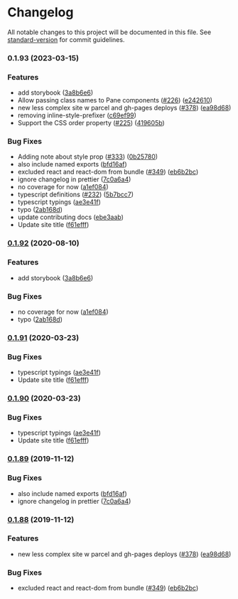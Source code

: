 # Changelog

All notable changes to this project will be documented in this file. See [standard-version](https://github.com/conventional-changelog/standard-version) for commit guidelines.

### 0.1.93 (2023-03-15)


### Features

* add storybook ([3a8b6e6](https://github.com/soof-golan/react-split-pane/commit/3a8b6e664d05e8daf3d0339eadfdcd69adde9d04))
* Allow passing class names to Pane components ([#226](https://github.com/soof-golan/react-split-pane/issues/226)) ([e242610](https://github.com/soof-golan/react-split-pane/commit/e2426105e173a572b7f0cd57858fbd522e1ba388))
* new less complex site w parcel and gh-pages deploys ([#378](https://github.com/soof-golan/react-split-pane/issues/378)) ([ea98d68](https://github.com/soof-golan/react-split-pane/commit/ea98d6853f71c479b3b351a4dd23520fe7595409))
* removing inline-style-prefixer ([c69ef99](https://github.com/soof-golan/react-split-pane/commit/c69ef9992215b42646cc6378109508065b1bb56a))
* Support the CSS order property ([#225](https://github.com/soof-golan/react-split-pane/issues/225)) ([419605b](https://github.com/soof-golan/react-split-pane/commit/419605bddba859f770c02f19ce3e5be11fd81139))


### Bug Fixes

* Adding note about style prop ([#333](https://github.com/soof-golan/react-split-pane/issues/333)) ([0b25780](https://github.com/soof-golan/react-split-pane/commit/0b25780144d4a23e936b5955d6392eccb2ab880c))
* also include named exports ([bfd16af](https://github.com/soof-golan/react-split-pane/commit/bfd16afe8e4f186968ecfd73929a961a9525abed))
* excluded react and react-dom from bundle ([#349](https://github.com/soof-golan/react-split-pane/issues/349)) ([eb6b2bc](https://github.com/soof-golan/react-split-pane/commit/eb6b2bc92873f1b671243de4f8fba96029f119df))
* ignore changelog in prettier ([7c0a6a4](https://github.com/soof-golan/react-split-pane/commit/7c0a6a4f123fe266dece1d823bd0de580cca6507))
* no coverage for now ([a1ef084](https://github.com/soof-golan/react-split-pane/commit/a1ef08488865cc1b4f35bb77a11865b07683f282))
* typescript definitions ([#232](https://github.com/soof-golan/react-split-pane/issues/232)) ([5b7bcc7](https://github.com/soof-golan/react-split-pane/commit/5b7bcc7527b5e92dd065474abeec811156617aee))
* typescript typings ([ae3e41f](https://github.com/soof-golan/react-split-pane/commit/ae3e41f0076903e02cc4c5011b31ea7eeadf2ac9))
* typo ([2ab168d](https://github.com/soof-golan/react-split-pane/commit/2ab168d0ed2137efe679ab0aacbfc5d439a634f0))
* update contributing docs ([ebe3aab](https://github.com/soof-golan/react-split-pane/commit/ebe3aaba492be543e3bb28d2e1ed52fb145f7b04))
* Update site title ([f61efff](https://github.com/soof-golan/react-split-pane/commit/f61efff1f7676059d6b049774f004c4e49cb1e1f))

### [0.1.92](https://github.com/tomkp/react-split-pane/compare/v0.1.91...v0.1.92) (2020-08-10)


### Features

* add storybook ([3a8b6e6](https://github.com/tomkp/react-split-pane/commit/3a8b6e664d05e8daf3d0339eadfdcd69adde9d04))


### Bug Fixes

* no coverage for now ([a1ef084](https://github.com/tomkp/react-split-pane/commit/a1ef08488865cc1b4f35bb77a11865b07683f282))
* typo ([2ab168d](https://github.com/tomkp/react-split-pane/commit/2ab168d0ed2137efe679ab0aacbfc5d439a634f0))

### [0.1.91](https://github.com/tomkp/react-split-pane/compare/v0.1.89...v0.1.91) (2020-03-23)


### Bug Fixes

* typescript typings ([ae3e41f](https://github.com/tomkp/react-split-pane/commit/ae3e41f0076903e02cc4c5011b31ea7eeadf2ac9))
* Update site title ([f61efff](https://github.com/tomkp/react-split-pane/commit/f61efff1f7676059d6b049774f004c4e49cb1e1f))

### [0.1.90](https://github.com/tomkp/react-split-pane/compare/v0.1.89...v0.1.90) (2020-03-23)


### Bug Fixes

* typescript typings ([ae3e41f](https://github.com/tomkp/react-split-pane/commit/ae3e41f0076903e02cc4c5011b31ea7eeadf2ac9))
* Update site title ([f61efff](https://github.com/tomkp/react-split-pane/commit/f61efff1f7676059d6b049774f004c4e49cb1e1f))

### [0.1.89](https://github.com/tomkp/react-split-pane/compare/v0.1.88...v0.1.89) (2019-11-12)


### Bug Fixes

* also include named exports ([bfd16af](https://github.com/tomkp/react-split-pane/commit/bfd16afe8e4f186968ecfd73929a961a9525abed))
* ignore changelog in prettier ([7c0a6a4](https://github.com/tomkp/react-split-pane/commit/7c0a6a4f123fe266dece1d823bd0de580cca6507))

### [0.1.88](https://github.com/tomkp/react-split-pane/compare/v0.1.87...v0.1.88) (2019-11-12)

### Features

- new less complex site w parcel and gh-pages deploys ([#378](https://github.com/tomkp/react-split-pane/issues/378)) ([ea98d68](https://github.com/tomkp/react-split-pane/commit/ea98d6853f71c479b3b351a4dd23520fe7595409))

### Bug Fixes

- excluded react and react-dom from bundle ([#349](https://github.com/tomkp/react-split-pane/issues/349)) ([eb6b2bc](https://github.com/tomkp/react-split-pane/commit/eb6b2bc92873f1b671243de4f8fba96029f119df))

